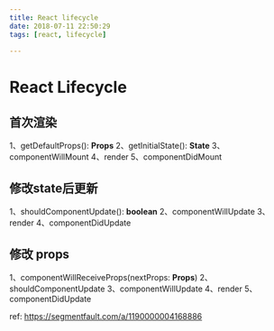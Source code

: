 ```yaml
---
title: React lifecycle
date: 2018-07-11 22:50:29
tags: [react, lifecycle]

---
```

# React Lifecycle

## 首次渲染
1、getDefaultProps(): **Props**
2、getInitialState(): **State**
3、componentWillMount
4、render
5、componentDidMount

## 修改state后更新

1、shouldComponentUpdate(): **boolean**
2、componentWillUpdate
3、render
4、componentDidUpdate

## 修改 props 

1、componentWillReceiveProps(nextProps: **Props**)
2、shouldComponentUpdate
3、componentWillUpdate
4、render
5、componentDidUpdate

ref: https://segmentfault.com/a/1190000004168886